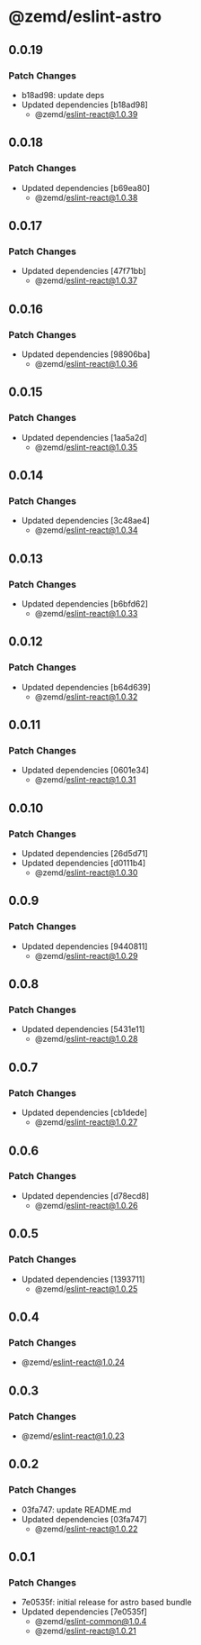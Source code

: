 # @zemd/eslint-astro

## 0.0.19

### Patch Changes

- b18ad98: update deps
- Updated dependencies [b18ad98]
  - @zemd/eslint-react@1.0.39

## 0.0.18

### Patch Changes

- Updated dependencies [b69ea80]
  - @zemd/eslint-react@1.0.38

## 0.0.17

### Patch Changes

- Updated dependencies [47f71bb]
  - @zemd/eslint-react@1.0.37

## 0.0.16

### Patch Changes

- Updated dependencies [98906ba]
  - @zemd/eslint-react@1.0.36

## 0.0.15

### Patch Changes

- Updated dependencies [1aa5a2d]
  - @zemd/eslint-react@1.0.35

## 0.0.14

### Patch Changes

- Updated dependencies [3c48ae4]
  - @zemd/eslint-react@1.0.34

## 0.0.13

### Patch Changes

- Updated dependencies [b6bfd62]
  - @zemd/eslint-react@1.0.33

## 0.0.12

### Patch Changes

- Updated dependencies [b64d639]
  - @zemd/eslint-react@1.0.32

## 0.0.11

### Patch Changes

- Updated dependencies [0601e34]
  - @zemd/eslint-react@1.0.31

## 0.0.10

### Patch Changes

- Updated dependencies [26d5d71]
- Updated dependencies [d0111b4]
  - @zemd/eslint-react@1.0.30

## 0.0.9

### Patch Changes

- Updated dependencies [9440811]
  - @zemd/eslint-react@1.0.29

## 0.0.8

### Patch Changes

- Updated dependencies [5431e11]
  - @zemd/eslint-react@1.0.28

## 0.0.7

### Patch Changes

- Updated dependencies [cb1dede]
  - @zemd/eslint-react@1.0.27

## 0.0.6

### Patch Changes

- Updated dependencies [d78ecd8]
  - @zemd/eslint-react@1.0.26

## 0.0.5

### Patch Changes

- Updated dependencies [1393711]
  - @zemd/eslint-react@1.0.25

## 0.0.4

### Patch Changes

- @zemd/eslint-react@1.0.24

## 0.0.3

### Patch Changes

- @zemd/eslint-react@1.0.23

## 0.0.2

### Patch Changes

- 03fa747: update README.md
- Updated dependencies [03fa747]
  - @zemd/eslint-react@1.0.22

## 0.0.1

### Patch Changes

- 7e0535f: initial release for astro based bundle
- Updated dependencies [7e0535f]
  - @zemd/eslint-common@1.0.4
  - @zemd/eslint-react@1.0.21
